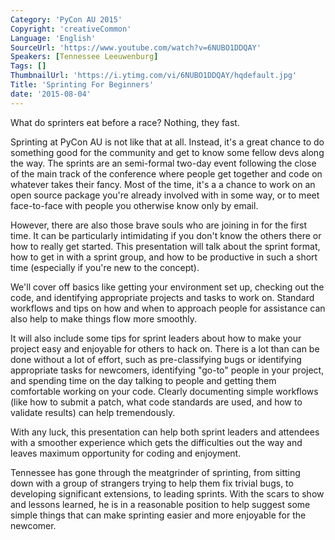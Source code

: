 ```yaml
---
Category: 'PyCon AU 2015'
Copyright: 'creativeCommon'
Language: 'English'
SourceUrl: 'https://www.youtube.com/watch?v=6NUBO1DDQAY'
Speakers: [Tennessee Leeuwenburg]
Tags: []
ThumbnailUrl: 'https://i.ytimg.com/vi/6NUBO1DDQAY/hqdefault.jpg'
Title: 'Sprinting For Beginners'
date: '2015-08-04'
---
```

What do sprinters eat before a race?
Nothing, they fast.

Sprinting at PyCon AU is not like that at all. Instead, it's a great chance to do something good for the community and get to know some fellow devs along the way. The sprints are an semi-formal two-day event following the close of the main track of the conference where people get together and code on whatever takes their fancy. Most of the time, it's a a chance to work on an open source package you're already involved with in some way, or to meet face-to-face with people you otherwise know only by email.

However, there are also those brave souls who are joining in for the first time. It can be particularly intimidating if you don't know the others there or how to really get started. This presentation will talk about the sprint format, how to get in with a sprint group, and how to be productive in such a short time (especially if you're new to the concept).

We'll cover off basics like getting your environment set up, checking out the code, and identifying appropriate projects and tasks to work on. Standard workflows and tips on how and when to approach people for assistance can also help to make things flow more smoothly.

It will also include some tips for sprint leaders about how to make your project easy and enjoyable for others to hack on. There is a lot than can be done without a lot of effort, such as pre-classifying bugs or identifying appropriate tasks for newcomers, identifying "go-to" people in your project, and spending time on the day talking to people and getting them comfortable working on your code. Clearly documenting simple workflows (like how to submit a patch, what code standards are used, and how to validate results) can help tremendously.

With any luck, this presentation can help both sprint leaders and attendees with a smoother experience which gets the difficulties out the way and leaves maximum opportunity for coding and enjoyment.

Tennessee has gone through the meatgrinder of sprinting, from sitting down with a group of strangers trying to help them fix trivial bugs, to developing significant extensions, to leading sprints. With the scars to show and lessons learned, he is in a reasonable position to help suggest some simple things that can make sprinting easier and more enjoyable for the newcomer.
